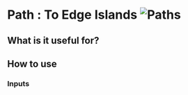 # Path : To Edge Islands ![Paths](https://img.shields.io/badge/Paths-955195)

## What is it useful for?

## How to use
### Inputs